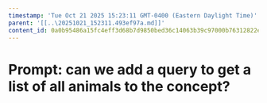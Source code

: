 ```yaml
---
timestamp: 'Tue Oct 21 2025 15:23:11 GMT-0400 (Eastern Daylight Time)'
parent: '[[..\20251021_152311.493ef97a.md]]'
content_id: 0a0b95486a15fc4eff3d68b7d9850bed36c14063b39c97000b76312822ecbeaa
---
```


# Prompt: can we add a query to get a list of all animals to the concept?
